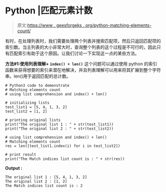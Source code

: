# Python |匹配元素计数

> 原文:[https://www . geesforgeks . org/python-matching-elements-count/](https://www.geeksforgeeks.org/python-matching-elements-count/)

有时，在处理列表时，我们需要处理两个列表并搜索匹配项，然后只返回匹配项的索引数。当主列表的大小非常大时，查询整个列表的这个过程是不可行的，因此只有匹配索引有助于这个原因。让我们讨论一下实现这一点的某些方法。

**方法#1:使用列表理解+ `index() + len()`**
这个问题可以通过使用 python 的索引函数来获得想要的索引来潜在地解决，并且列表理解可以用来将其扩展到整个字符串。len()用于返回匹配的总计数。

```
# Python3 code to demonstrate
# Matching elements count
# using list comprehension and index() + len()

# initializing lists
test_list1 = [5, 4, 1, 3, 2]
test_list2 = [1, 2]

# printing original lists
print("The original list 1 : " + str(test_list1))
print("The original list 2 : " + str(test_list2))

# using list comprehension and index() + len()
# Matching elements count
res = len([test_list1.index(i) for i in test_list2])

# print result
print("The Match indices list count is : " + str(res))
```

**Output :**

```
The original list 1 : [5, 4, 1, 3, 2]
The original list 2 : [1, 2]
The Match indices list count is : 2

```